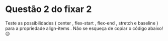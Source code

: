 # Questão 2 do fixar 2

  Teste as possibilidades ( center , flex-start , flex-end , stretch e baseline ) para a propriedade
  align-items . Não se esqueça de copiar o código abaixo! 😉